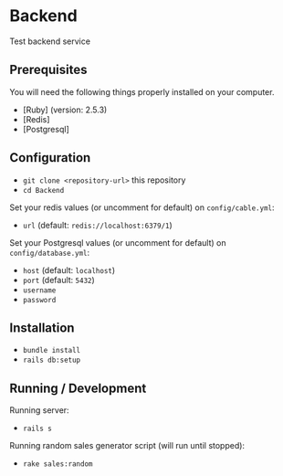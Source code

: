 # Backend

Test backend service

## Prerequisites

You will need the following things properly installed on your computer.

* [Ruby] (version: 2.5.3)
* [Redis]
* [Postgresql]

## Configuration

* `git clone <repository-url>` this repository
* `cd Backend`

Set your redis values (or uncomment for default) on `config/cable.yml`:

* `url` (default: `redis://localhost:6379/1`)

Set your Postgresql values (or uncomment for default) on `config/database.yml`:

* `host` (default: `localhost`)
* `port` (default: `5432`)
* `username`
* `password`

## Installation

* `bundle install`
* `rails db:setup`

## Running / Development

Running server:
* `rails s`

Running random sales generator script (will run until stopped):
* `rake sales:random`
